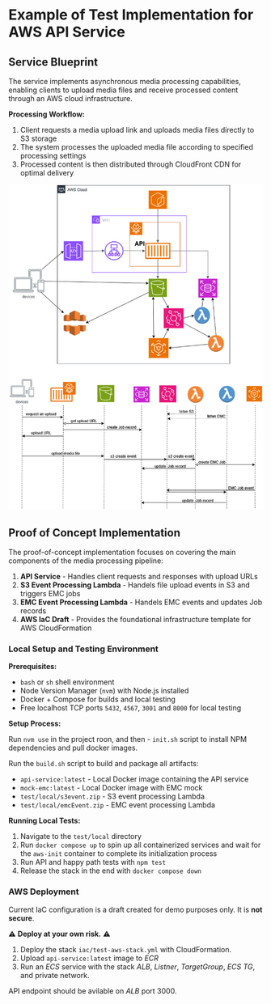 # Example of Test Implementation for AWS API Service

## Service Blueprint

The service implements asynchronous media processing capabilities,
enabling clients to upload media files and receive processed content
through an AWS cloud infrastructure.

**Processing Workflow:**
1. Client requests a media upload link and uploads media files directly to S3 storage
2. The system processes the uploaded media file according to specified processing settings
3. Processed content is then distributed through CloudFront CDN for optimal delivery

![AWS Infra](./docs/AWS.png "AWS Infrastructure Diagram")

## Proof of Concept Implementation

The proof-of-concept implementation focuses on covering the main components
of the media processing pipeline:

1. **API Service** - Handles client requests and responses with upload URLs
2. **S3 Event Processing Lambda** - Handels file upload events in S3 and triggers EMC jobs
3. **EMC Event Processing Lambda** - Handels EMC events and updates Job records
4. **AWS IaC Draft** - Provides the foundational infrastructure template for AWS CloudFormation

### Local Setup and Testing Environment

**Prerequisites:**
- `bash` or `sh` shell environment
- Node Version Manager (`nvm`) with Node.js installed
- Docker + Compose for builds and local testing
- Free localhost TCP ports `5432`, `4567`, `3001` and `8000` for local testing

**Setup Process:**

Run `nvm use` in the project roon, and then - `init.sh` script
to install NPM dependencies and pull docker images.

Run the `build.sh` script to build and package all artifacts:
- `api-service:latest` - Local Docker image containing the API service
- `mock-emc:latest` - Local Docker image with EMC mock
- `test/local/s3event.zip` - S3 event processing Lambda
- `test/local/emcEvent.zip` - EMC event processing Lambda

**Running Local Tests:**

1. Navigate to the `test/local` directory
2. Run `docker compose up` to spin up all containerized services and wait for the `aws-init` container to complete its initialization process
3. Run API and happy path tests with `npm test`
4. Release the stack in the end with `docker compose down`

### AWS Deployment

️Current IaC configuration is a draft created for demo purposes only.
It is **not secure**. 

⚠️ **Deploy at your own risk.** ⚠️ 

1. Deploy the stack `iac/test-aws-stack.yml` with CloudFormation.
2. Upload `api-service:latest` image to *ECR*
3. Run an *ECS* service with the stack *ALB*, *Listner*, *TargetGroup*, *ECS TG*, and private network.

API endpoint should be avilable on *ALB* port 3000.
